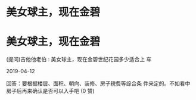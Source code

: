 # 美女球主，现在金碧

# 美女球主，现在金碧

(提问)吉他他老伯 : 美女球主，现在金碧世纪花园多少适合上 车

2019-04-12

回答：要根据楼层、面积、朝向、装修、房子税费等综合条 件来定的。不如看中房子后再来确认是否可以入手吧 (0 赞)